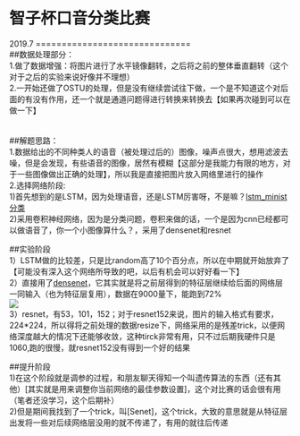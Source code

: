 # 智子杯口音分类比赛<br>
2019.7
==============================<br>
##数据处理部分：<br>
1.做了数据增强：将图片进行了水平镜像翻转，之后将之前的整体垂直翻转（这个对于之后的实验来说好像并不理想）<br>
2.一开始还做了OSTU的处理，但是没有继续尝试往下做，一个是不知道这个对后面的有没有作用，还一个就是通道问题得进行转换来转换去【如果再次碰到可以在做一下】<br>
<br>
<br>
##解题思路：<br>
1.数据给出的不同种类人的语音（被处理过后的）图像，噪声点很大，想用滤波去噪，但是会发现，有些语音的图像，居然有模糊【这部分是我能力有限的地方，对于一些图像做出正确的处理】，所以我是直接把图片放入网络里进行的操作<br>
2.选择网络阶段:<br>
1)首先想到的是LSTM，因为处理语音，还是LSTM厉害呀，不是嘛？[lstm_minist分类](https://github.com/EillotY/DL_game/blob/master/lstm_mnist.py)<br>
2)采用卷积神经网络，因为是分类问题，卷积来做的话，一个是因为cnn已经都可以做语音了，你一个小图像算什么？，采用了densenet和resnet<br>

##实验阶段<br>
1）LSTM做的比较差，只是比random高了10个百分点，所以在中期就开始放弃了【可能没有深入这个网络所导致的吧，以后有机会可以好好看一下】<br>
2）直接用了[densenet](https://github.com/EillotY/DL_game/blob/master/demo_densenet_adddropout.py)，它其实就是将之前层得到的特征层继续给后面的网络层一同输入（也为特征层复用），数据在9000量下，能跑到72%<br>
![](https://timgsa.baidu.com/timg?image&quality=80&size=b9999_10000&sec=1565778177731&di=925bcceb374a21c1a77d7e4e317864b7&imgtype=0&src=http%3A%2F%2Fpic2.zhimg.com%2Fv2-8999bcd09274bc92a89cea939fcb44f9_b.jpg)<br>
3）resnet，有53，101，152；对于resnet152来说，图片的输入格式有要求，224*224，所以得将之前处理的数据resize下，网络采用的是残差trick，以便网络深度越大的情况下还能够收敛，这种tirck非常有用，只不过后期我硬件只是1060,跑的很慢，就resnet152没有得到一个好的结果<br>

##提升阶段<br>
1)在这个阶段就是调参的过程，和朋友聊天得知一个叫遗传算法的东西（还有其他）[其实就是用来调整你当前网络的最佳参数设置]，这个对比赛的话会很有用（笔者还没学习，这个后期补）<br>
2)但是期间我找到了一个trick，叫[Senet]，这个trick，大致的意思就是从特征层出发将一些对后续网络层没用的就不传递了，有用的就往后传递<br>


